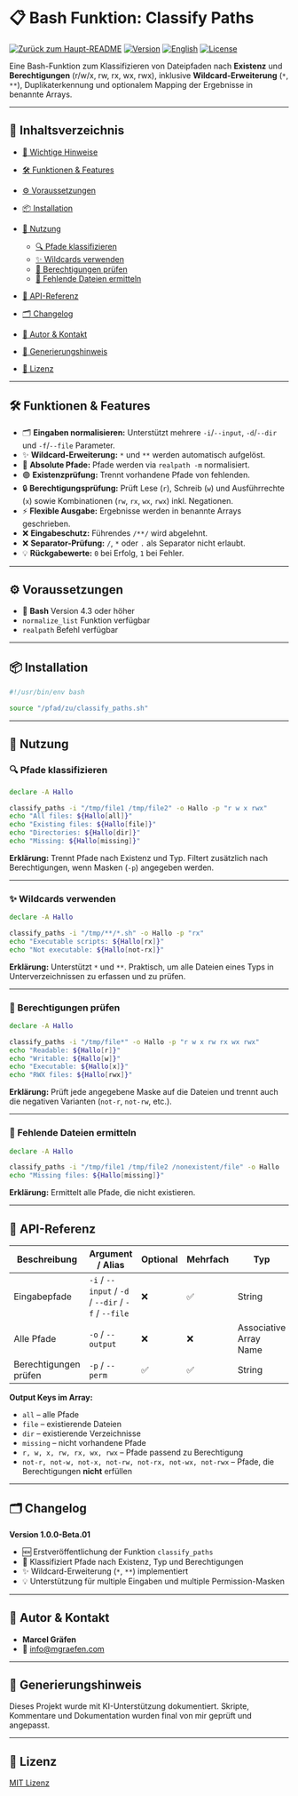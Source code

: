 # 📋 Bash Funktion: Classify Paths

[![Zurück zum Haupt-README](https://img.shields.io/badge/Main-README-blue?style=flat\&logo=github)](../../../README.de.md)
[![Version](https://img.shields.io/badge/version-0.0.1_beta.01-blue.svg)](#)
[![English](https://img.shields.io/badge/Sprache-English-blue)](./README.md)
[![License](https://img.shields.io/badge/license-MIT-lightgrey.svg)](https://opensource.org/licenses/MIT)

Eine Bash-Funktion zum Klassifizieren von Dateipfaden nach **Existenz** und **Berechtigungen** (r/w/x, rw, rx, wx, rwx), inklusive **Wildcard-Erweiterung** (`*`, `**`), Duplikaterkennung und optionalem Mapping der Ergebnisse in benannte Arrays.

---

## 🚀 Inhaltsverzeichnis

* [📌 Wichtige Hinweise](#📌-wichtige-hinweise)
* [🛠️ Funktionen & Features](#🛠️-funktionen--features)
* [⚙️ Voraussetzungen](#⚙️-voraussetzungen)
* [📦 Installation](#📦-installation)
* [📝 Nutzung](#📝-nutzung)

  * [🔍 Pfade klassifizieren](#🔍-pfade-klassifizieren)
  * [✨ Wildcards verwenden](#✨-wildcards-verwenden)
  * [🔑 Berechtigungen prüfen](#🔑-berechtigungen-prüfen)
  * [📛 Fehlende Dateien ermitteln](#📛-fehlende-dateien-ermitteln)
* [📌 API-Referenz](#📌-api-referenz)
* [🗂️ Changelog](#🗂️-changelog)
* [👤 Autor & Kontakt](#👤-autor--kontakt)
* [🤖 Generierungshinweis](#🤖-generierungshinweis)
* [📜 Lizenz](#📜-lizenz)

---

## 🛠️ Funktionen & Features

* 🗂️ **Eingaben normalisieren:** Unterstützt mehrere `-i`/`--input`, `-d`/`--dir` und `-f`/`--file` Parameter.
* ✨ **Wildcard-Erweiterung:** `*` und `**` werden automatisch aufgelöst.
* 🔹 **Absolute Pfade:** Pfade werden via `realpath -m` normalisiert.
* 🟣 **Existenzprüfung:** Trennt vorhandene Pfade von fehlenden.
* 🔒 **Berechtigungsprüfung:** Prüft Lese (`r`), Schreib (`w`) und Ausführrechte (`x`) sowie Kombinationen (`rw`, `rx`, `wx`, `rwx`) inkl. Negationen.
* ⚡ **Flexible Ausgabe:** Ergebnisse werden in benannte Arrays geschrieben.
* ❌ **Eingabeschutz:** Führendes `/**/` wird abgelehnt.
* ❌ **Separator-Prüfung:** `/`, `*` oder `.` als Separator nicht erlaubt.
* 💡 **Rückgabewerte:** `0` bei Erfolg, `1` bei Fehler.

---

## ⚙️ Voraussetzungen

* 🐚 **Bash** Version 4.3 oder höher
* `normalize_list` Funktion verfügbar
* `realpath` Befehl verfügbar

---

## 📦 Installation

```bash
#!/usr/bin/env bash

source "/pfad/zu/classify_paths.sh"
```

---

## 📝 Nutzung

### 🔍 Pfade klassifizieren

```bash
declare -A Hallo

classify_paths -i "/tmp/file1 /tmp/file2" -o Hallo -p "r w x rwx"
echo "All files: ${Hallo[all]}"
echo "Existing files: ${Hallo[file]}"
echo "Directories: ${Hallo[dir]}"
echo "Missing: ${Hallo[missing]}"
```

**Erklärung:** Trennt Pfade nach Existenz und Typ. Filtert zusätzlich nach Berechtigungen, wenn Masken (`-p`) angegeben werden.

---

### ✨ Wildcards verwenden

```bash
declare -A Hallo

classify_paths -i "/tmp/**/*.sh" -o Hallo -p "rx"
echo "Executable scripts: ${Hallo[rx]}"
echo "Not executable: ${Hallo[not-rx]}"
```

**Erklärung:** Unterstützt `*` und `**`. Praktisch, um alle Dateien eines Typs in Unterverzeichnissen zu erfassen und zu prüfen.

---

### 🔑 Berechtigungen prüfen

```bash
declare -A Hallo

classify_paths -i "/tmp/file*" -o Hallo -p "r w x rw rx wx rwx"
echo "Readable: ${Hallo[r]}"
echo "Writable: ${Hallo[w]}"
echo "Executable: ${Hallo[x]}"
echo "RWX files: ${Hallo[rwx]}"
```

**Erklärung:** Prüft jede angegebene Maske auf die Dateien und trennt auch die negativen Varianten (`not-r`, `not-rw`, etc.).

---

### 📛 Fehlende Dateien ermitteln

```bash
declare -A Hallo

classify_paths -i "/tmp/file1 /tmp/file2 /nonexistent/file" -o Hallo
echo "Missing files: ${Hallo[missing]}"
```

**Erklärung:** Ermittelt alle Pfade, die nicht existieren.

---

## 📌 API-Referenz

| Beschreibung          | Argument / Alias                                    | Optional | Mehrfach | Typ                    |
| --------------------- | --------------------------------------------------- | -------- | -------- | ---------------------- |
| Eingabepfade          | `-i` / `--input` / `-d` / `--dir` / `-f` / `--file` | ❌        | ✅        | String                 |
| Alle Pfade            | `-o` / `--output`                                   | ❌        | ❌        | Associative Array Name |
| Berechtigungen prüfen | `-p` / `--perm`                                     | ✅        | ✅        | String                 |

**Output Keys im Array:**

* `all` – alle Pfade
* `file` – existierende Dateien
* `dir` – existierende Verzeichnisse
* `missing` – nicht vorhandene Pfade
* `r, w, x, rw, rx, wx, rwx` – Pfade passend zu Berechtigung
* `not-r, not-w, not-x, not-rw, not-rx, not-wx, not-rwx` – Pfade, die Berechtigungen **nicht** erfüllen

---

## 🗂️ Changelog

**Version 1.0.0-Beta.01**

* 🆕 Erstveröffentlichung der Funktion `classify_paths`
* 🔹 Klassifiziert Pfade nach Existenz, Typ und Berechtigungen
* ✨ Wildcard-Erweiterung (`*`, `**`) implementiert
* 💡 Unterstützung für multiple Eingaben und multiple Permission-Masken

---

## 👤 Autor & Kontakt

* **Marcel Gräfen**
* 📧 [info@mgraefen.com](mailto:info@mgraefen.com)

---

## 🤖 Generierungshinweis

Dieses Projekt wurde mit KI-Unterstützung dokumentiert. Skripte, Kommentare und Dokumentation wurden final von mir geprüft und angepasst.

---

## 📜 Lizenz

[MIT Lizenz](LICENSE)
